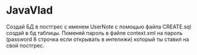 # JavaVlad
Создай БД в постгрес с именем UserNote
 с помощью файла CREATE.sql создай в бд таблицы.
 Поменяй пароль в файле context.xml на пароль (password 8 строчка если открывать в интелижи) который ты ставил на свой постгрес.
